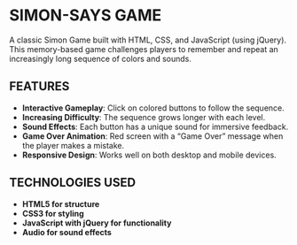 # SIMON-SAYS GAME
A classic Simon Game built with HTML, CSS, and JavaScript (using jQuery). This memory-based game challenges players to remember and repeat an increasingly long sequence of colors and sounds.

## FEATURES
- **Interactive Gameplay**: Click on colored buttons to follow the sequence.
- **Increasing Difficulty**: The sequence grows longer with each level.
- **Sound Effects**: Each button has a unique sound for immersive feedback.
- **Game Over Animation**: Red screen with a “Game Over” message when the player makes a mistake.
- **Responsive Design**: Works well on both desktop and mobile devices.

## TECHNOLOGIES USED
- **HTML5 for structure**
- **CSS3 for styling**
- **JavaScript with jQuery for functionality**
- **Audio for sound effects**

